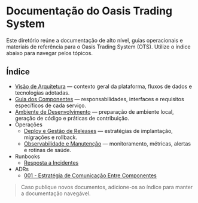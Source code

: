 # Documentação do Oasis Trading System

Este diretório reúne a documentação de alto nível, guias operacionais e materiais de referência para o Oasis Trading System (OTS). Utilize o índice abaixo para navegar pelos tópicos.

## Índice
- [Visão de Arquitetura](architecture-overview.md) — contexto geral da plataforma, fluxos de dados e tecnologias adotadas.
- [Guia dos Componentes](components.md) — responsabilidades, interfaces e requisitos específicos de cada serviço.
- [Ambiente de Desenvolvimento](development-environment.md) — preparação de ambiente local, geração de código e práticas de contribuição.
- Operações
  - [Deploy e Gestão de Releases](operations/deployment.md) — estratégias de implantação, migrações e rollback.
  - [Observabilidade e Manutenção](operations/observability.md) — monitoramento, métricas, alertas e rotinas de saúde.
- Runbooks
  - [Resposta a Incidentes](runbooks/incident-response.md)
- ADRs
  - [001 - Estratégia de Comunicação Entre Componentes](adrs/001-component-communication.md)

> Caso publique novos documentos, adicione-os ao índice para manter a documentação navegável.
